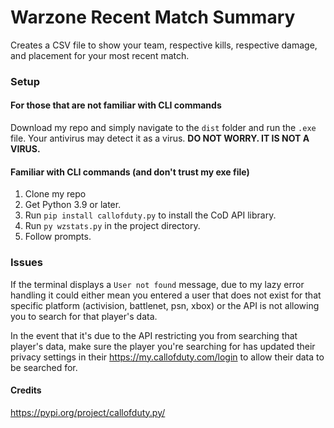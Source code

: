 # Warzone Recent Match Summary

Creates a CSV file to show your team, respective kills, respective damage, and placement for your most recent match.

### Setup

#### For those that are not familiar with CLI commands
Download my repo and simply navigate to the `dist` folder and run the `.exe` file. Your antivirus may detect it as a virus. <b> DO NOT WORRY. IT IS NOT A VIRUS. </b>

#### Familiar with CLI commands (and don't trust my exe file)
1. Clone my repo
2. Get Python 3.9 or later.
3. Run `pip install callofduty.py` to install the CoD API library.
4. Run `py wzstats.py` in the project directory.
5. Follow prompts.

### Issues
If the terminal displays a `User not found` message, due to my lazy error handling it could either mean you entered a user that does not exist for that specific platform (activision, battlenet, psn, xbox) or the API is not allowing you to search for that player's data.

In the event that it's due to the API restricting you from searching that player's data, make sure the player you're searching for has updated their privacy settings in their https://my.callofduty.com/login to allow their data to be searched for.

#### Credits
https://pypi.org/project/callofduty.py/
